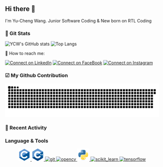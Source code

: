 ## Hi there 👋
I'm Yu-Cheng Wang. Junior Software Coding & New born on RTL Coding 
### 🌟 Git Stats
![YCW's GitHub stats](https://github-readme-stats.vercel.app/api?username=yuchengwang1121&show_icons=true&theme=radical)
![Top Langs](https://github-readme-stats.vercel.app/api/top-langs/?username=yuchengwang1121&layout=compact&show_icons=true&theme=radical)

📩 How to reach me:

[![Connect on LinkedIn](https://img.shields.io/badge/--linkedin?label=LinkedIn&logo=LinkedIn&style=social)](https://www.linkedin.com/in/yucheng-wang-3a569128b) 
[![Connect on FaceBook](https://img.shields.io/badge/--FaceBook?label=FaceBook&logo=FaceBook&style=social)](https://www.facebook.com/profile.php?id=100005124821119)
[![Connect on Instagram](https://img.shields.io/badge/--Instagram?label=Instagram&logo=Instagram&style=social)](https://instagram.com/ycw_1121)


### ☑ My Github Contribution
<img alt="github-snake" src="https://github.com/yuchengwang1121/yuchengwang1121/blob/output/github-contribution-grid-snake-dark.svg" />

### 📝 Recent Activity
<!--START_SECTION:activity-->
<!--END_SECTION:activity-->
### Language & Tools
<p align="center"> 
  <a href="https://www.cprogramming.com/" target="_blank" rel="noreferrer"> 
    <img src="https://raw.githubusercontent.com/devicons/devicon/master/icons/c/c-original.svg" alt="c" width="40" height="40"/>
  </a> 
  <a href="https://www.w3schools.com/cpp/" target="_blank" rel="noreferrer"> 
    <img src="https://raw.githubusercontent.com/devicons/devicon/master/icons/cplusplus/cplusplus-original.svg" alt="cplusplus" width="40" height="40"/> 
  </a> 
  <a href="https://git-scm.com/" target="_blank" rel="noreferrer"> 
    <img src="https://www.vectorlogo.zone/logos/git-scm/git-scm-icon.svg" alt="git" width="40" height="40"/> 
  </a> 
  <a href="https://opencv.org/" target="_blank" rel="noreferrer"> 
    <img src="https://www.vectorlogo.zone/logos/opencv/opencv-icon.svg" alt="opencv" width="40" height="40"/> 
  </a> 
  <a href="https://www.python.org" target="_blank" rel="noreferrer"> 
    <img src="https://raw.githubusercontent.com/devicons/devicon/master/icons/python/python-original.svg" alt="python" width="40" height="40"/> 
  </a> 
  <a href="https://scikit-learn.org/" target="_blank" rel="noreferrer"> 
    <img src="https://upload.wikimedia.org/wikipedia/commons/0/05/Scikit_learn_logo_small.svg" alt="scikit_learn" width="40" height="40"/> 
  </a> 
  <a href="https://www.tensorflow.org" target="_blank" rel="noreferrer"> 
    <img src="https://www.vectorlogo.zone/logos/tensorflow/tensorflow-icon.svg" alt="tensorflow" width="40" height="40"/> 
  </a> 
</p>

<!--
**yuchengwang1121/yuchengwang1121** is a ✨ _special_ ✨ repository because its `README.md` (this file) appears on your GitHub profile.

Here are some ideas to get you started:

- 🔭 I’m currently working on ...
- 🌱 I’m currently learning ...
- 👯 I’m looking to collaborate on ...
- 🤔 I’m looking for help with ...
- 💬 Ask me about ...
- 📫 How to reach me: ...
- 😄 Pronouns: ...
- ⚡ Fun fact: ...
-->
